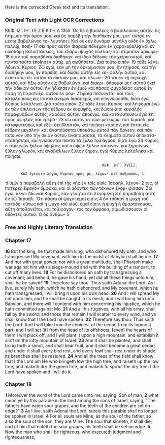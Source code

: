 Here is the corrected Greek text and its translation:

### Original Text with Light OCR Corrections

ΚΕΦ. ΙΖʹ. ΙΗʹ.                                                Ι Ε Ζ Ε Κ Ι Η Λ                                    1355
    Ὃς δέ ὁ βασιλεὺς ὁ βασιλεύσας αὐτὸν, ὃς ἠτίμωσε τὴν ἀράν μου, καὶ
ὃς παρέβη τὴν διαθήκην μου, μετ᾿ αὐτοῦ ἐν μέσῳ Βαβυλῶνος τε-
λευτήσει. Καὶ οὐκ ἐν δυνάμει μεγάλῃ οὐδὲ ἐν ὄχλῳ πολλῷ, ποιή- 17
σει πρὸς αὐτὸν Φαραὼ πόλεμον ἐν χαρακοβολίᾳ καὶ ἐν οἰκοδομῇ
βελοστάσεως, τοῦ ἐξᾶραι ψυχὰς πολλάς· καὶ ἠτίμασεν ὁρκωμο- 18
σίαν τοῦ παραβῆναι διαθήκην· καὶ ἰδοὺ δέδωκε τὴν χεῖρα αὐτοῦ,
καὶ πάντα ταῦτα ἐποίησεν αὐτῷ, μὴ σωθήσεται. Διὰ τοῦτο εἰπόν· 19
τάδε λέγει Ἀδωναὶ Κύριος· Ζῶ ἐγὼ, ἐὰν μὴ τὴν ὁρκωμοσίαν μου, ἣν
ἠτίμασε, καὶ τὴν διαθήκην μου, ἣν παρέβη, καὶ δώσω αὐτὴν εἰς κε-
φαλὴν αὐτοῦ, καὶ ἐκπετάσω ἐπ᾿ αὐτὸν τὸ δίκτυόν μου, καὶ ἁλώσε- 20
ται ἐν τῇ περιοχῇ αὐτοῦ, καὶ ἄξω αὐτὸν εἰς Βαβυλῶνα, καὶ διακρι-
θήσομαι μετ᾿ αὐτοῦ ἐκεῖ τὴν ἀδικίαν αὐτοῦ, ἣν ἠδίκησεν ἐν ἐμοί·
καὶ πάσας φυγαδείας αὐτοῦ ἐν πάσῃ τῇ παρατάξει αὐτοῦ ἐν ῥομ- 21
φαίᾳ πεσοῦνται· καὶ τοὺς καταλοίπους εἰς πάντα ἄνεμον διασπερῶ,
καὶ ἐπιγνώσεσθε, διότι ἐγὼ Κύριος λελάληκα. Διὰ τοῦτο εἰπόν· 22
τάδε λέγει Κύριος· καὶ λήψομαι ἐγὼ ἐκ τῶν ἐπιλέκτων τῆς κέδρου
ἐκ κορυφῆς, καὶ δώσω ἀπὸ κεφαλῆς παραφυάδων αὐτῆς, καρδίας
αὐτῶν ἀποκνιῶ, καὶ καταφυτεύσω ἐγὼ ἐπ᾿ ὄρος ὑψηλὸν, καὶ κρεμά- 23
σω αὐτὸν ἐν ὄρει μετεώρῳ τοῦ Ἰσραήλ, καὶ καταφυτεύσω, καὶ ἐξέ-
σει βλαστὸν, καὶ ποιήσει καρπὸν, καὶ ἔσται εἰς κέδρον μεγάλην·
καὶ ἀναπαύσεται ὑποκάτω αὐτοῦ πᾶν ὄρνεον, καὶ πᾶν πετεινὸν
ὑπὸ τὴν σκιὰν αὐτοῦ ἀναπαύσεται, τὰ κλήματα αὐτοῦ ἀποκατα-
σταθήσεται, καὶ γνώσονται πάντα τὰ ξύλα τοῦ ἀγροῦ, διότι ἐγὼ 24
Κύριος ὁ ταπεινῶν ξύλον ὑψηλὸν, καὶ ὁ ὑψῶν ξύλον ταπεινὸν, καὶ
ξηραίνων ξύλον χλωρὸν, καὶ ἀναβάλλων ξύλον ξηρὸν, ἐγὼ Κύριος
λελάληκα καὶ ποιήσω.

                                                ΚΕΦ. ΙΗʹ. XVIII.

           ΚΑΙ ἐγένετο λόγος Κυρίου πρὸς μὲ, λέγων· υἱὲ ἀνθρώπου, 1
τί ὑμῖν ἡ παραβολὴ αὕτη ἐπὶ τῆς γῆς ἐν τοῖς υἱοῖς Ἰσραὴλ, λέγον- 2
τες, οἱ πατέρες ἔφαγον ὄμφακα, καὶ οἱ ὀδόντες τῶν τέκνων ἐγομ-
φίασαν. Ζῶ ἐγὼ, λέγει Ἀδωναὶ Κύριος, ἐὰν γένηται ἔτι λεγομένη 3
ἡ παραβολὴ αὕτη ἐν τῷ Ἰσραήλ. Ὅτι πᾶσαι αἱ ψυχαὶ ἐμαί εἰσιν, 4
ὃν τρόπον ἡ ψυχὴ τοῦ πατρὸς, οὕτως καὶ ἡ ψυχὴ τοῦ υἱοῦ, ἐμαί
εἰσιν, ἡ ψυχὴ ἡ ἁμαρτάνουσα, αὕτη ἀποθανεῖται, καὶ τοῦ φάγον-
τος τὸν ὄμφακα, αἱμωδιάσουσιν οἱ ὀδόντες αὐτοῦ. Ὁ δὲ ἄνθρω- 5

### Free and Highly Literary Translation

### Chapter 17

**16** But the king, he that made him king, who dishonored My oath, and who transgressed My covenant, with him in the midst of Babylon shall he die.
**17** And not with great power, nor with a great multitude, shall Pharaoh make war against him with a siege-mound and with the building of a rampart, to cut off many lives.
**18** For he dishonored an oath by transgressing a covenant; and behold, he gave his hand, yet did all these things unto him; shall he be saved?
**19** Therefore say thou: Thus saith Adonai the Lord: As I live, surely My oath, which he hath dishonored, and My covenant, which he hath transgressed, I will bring it upon his own head.
**20** And I will spread My net upon him, and he shall be caught in its mesh; and I will bring him unto Babylon, and there will I contend with him concerning his injustice, which he hath committed against Me.
**21** And all his fugitives, with all his array, shall fall by the sword; and those that remain I will scatter to every wind, and ye shall know that I the Lord have spoken.
**22** Therefore say thou: Thus saith the Lord: And I will take from the choicest of the cedar, from its topmost part; and I will set [it] from the head of its offshoots, [even] the hearts of them I will pluck off; and I will plant it upon a high mountain, and establish it aloft on the lofty mountain of Israel.
**23** And it shall be planted, and shall bring forth a shoot, and shall bear fruit, and it shall become a great cedar; and under it shall every bird rest, and every fowl shall rest under its shade; its branches shall be restored.
**24** And all the trees of the field shall know that I the Lord am He who bringeth low the high tree, and raiseth up the low tree, and maketh dry the green tree, and maketh to sprout the dry tree: I the Lord have spoken and I will do it.

### Chapter 18

**1** Moreover the word of the Lord came unto me, saying: Son of man,
**2** what mean ye by this parable in the land among the sons of Israel, saying, "The fathers have eaten sour grapes, and the teeth of the children are set on edge?"
**3** As I live, saith Adonai the Lord, surely this parable shall no longer be spoken in Israel.
**4** For all souls are Mine; as the soul of the father, so also the soul of the son, they are Mine. The soul that sinneth, it shall die; and of him that eateth the sour grapes, his teeth shall be set on edge.
**5** Now the man who shall be righteous, who executeth judgment and righteousness,